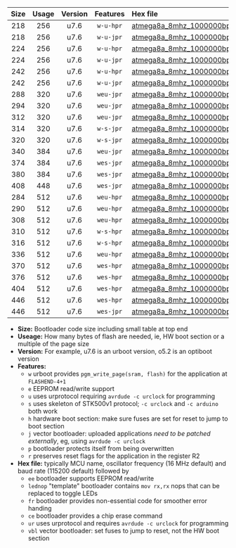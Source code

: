 |Size|Usage|Version|Features|Hex file|
|:-:|:-:|:-:|:-:|:--|
|218|256|u7.6|`w-u-hpr`|[atmega8a_8mhz_1000000bps_ur.hex](https://raw.githubusercontent.com/stefanrueger/urboot/main/atmega8a_8mhz_1000000bps_ur.hex)|
|218|256|u7.6|`w-u-jpr`|[atmega8a_8mhz_1000000bps_ur_vbl.hex](https://raw.githubusercontent.com/stefanrueger/urboot/main/atmega8a_8mhz_1000000bps_ur_vbl.hex)|
|224|256|u7.6|`w-u-hpr`|[atmega8a_8mhz_1000000bps_lednop_ur.hex](https://raw.githubusercontent.com/stefanrueger/urboot/main/atmega8a_8mhz_1000000bps_lednop_ur.hex)|
|224|256|u7.6|`w-u-jpr`|[atmega8a_8mhz_1000000bps_lednop_ur_vbl.hex](https://raw.githubusercontent.com/stefanrueger/urboot/main/atmega8a_8mhz_1000000bps_lednop_ur_vbl.hex)|
|242|256|u7.6|`w-u-hpr`|[atmega8a_8mhz_1000000bps_lednop_fr_ur.hex](https://raw.githubusercontent.com/stefanrueger/urboot/main/atmega8a_8mhz_1000000bps_lednop_fr_ur.hex)|
|242|256|u7.6|`w-u-jpr`|[atmega8a_8mhz_1000000bps_lednop_fr_ur_vbl.hex](https://raw.githubusercontent.com/stefanrueger/urboot/main/atmega8a_8mhz_1000000bps_lednop_fr_ur_vbl.hex)|
|288|320|u7.6|`weu-jpr`|[atmega8a_8mhz_1000000bps_ee_ur_vbl.hex](https://raw.githubusercontent.com/stefanrueger/urboot/main/atmega8a_8mhz_1000000bps_ee_ur_vbl.hex)|
|294|320|u7.6|`weu-jpr`|[atmega8a_8mhz_1000000bps_ee_lednop_ur_vbl.hex](https://raw.githubusercontent.com/stefanrueger/urboot/main/atmega8a_8mhz_1000000bps_ee_lednop_ur_vbl.hex)|
|312|320|u7.6|`weu-jpr`|[atmega8a_8mhz_1000000bps_ee_lednop_fr_ur_vbl.hex](https://raw.githubusercontent.com/stefanrueger/urboot/main/atmega8a_8mhz_1000000bps_ee_lednop_fr_ur_vbl.hex)|
|314|320|u7.6|`w-s-jpr`|[atmega8a_8mhz_1000000bps_vbl.hex](https://raw.githubusercontent.com/stefanrueger/urboot/main/atmega8a_8mhz_1000000bps_vbl.hex)|
|320|320|u7.6|`w-s-jpr`|[atmega8a_8mhz_1000000bps_lednop_vbl.hex](https://raw.githubusercontent.com/stefanrueger/urboot/main/atmega8a_8mhz_1000000bps_lednop_vbl.hex)|
|340|384|u7.6|`weu-jpr`|[atmega8a_8mhz_1000000bps_ee_lednop_fr_ce_ur_vbl.hex](https://raw.githubusercontent.com/stefanrueger/urboot/main/atmega8a_8mhz_1000000bps_ee_lednop_fr_ce_ur_vbl.hex)|
|374|384|u7.6|`wes-jpr`|[atmega8a_8mhz_1000000bps_ee_vbl.hex](https://raw.githubusercontent.com/stefanrueger/urboot/main/atmega8a_8mhz_1000000bps_ee_vbl.hex)|
|380|384|u7.6|`wes-jpr`|[atmega8a_8mhz_1000000bps_ee_lednop_vbl.hex](https://raw.githubusercontent.com/stefanrueger/urboot/main/atmega8a_8mhz_1000000bps_ee_lednop_vbl.hex)|
|408|448|u7.6|`wes-jpr`|[atmega8a_8mhz_1000000bps_ee_lednop_fr_vbl.hex](https://raw.githubusercontent.com/stefanrueger/urboot/main/atmega8a_8mhz_1000000bps_ee_lednop_fr_vbl.hex)|
|284|512|u7.6|`weu-hpr`|[atmega8a_8mhz_1000000bps_ee_ur.hex](https://raw.githubusercontent.com/stefanrueger/urboot/main/atmega8a_8mhz_1000000bps_ee_ur.hex)|
|290|512|u7.6|`weu-hpr`|[atmega8a_8mhz_1000000bps_ee_lednop_ur.hex](https://raw.githubusercontent.com/stefanrueger/urboot/main/atmega8a_8mhz_1000000bps_ee_lednop_ur.hex)|
|308|512|u7.6|`weu-hpr`|[atmega8a_8mhz_1000000bps_ee_lednop_fr_ur.hex](https://raw.githubusercontent.com/stefanrueger/urboot/main/atmega8a_8mhz_1000000bps_ee_lednop_fr_ur.hex)|
|310|512|u7.6|`w-s-hpr`|[atmega8a_8mhz_1000000bps.hex](https://raw.githubusercontent.com/stefanrueger/urboot/main/atmega8a_8mhz_1000000bps.hex)|
|316|512|u7.6|`w-s-hpr`|[atmega8a_8mhz_1000000bps_lednop.hex](https://raw.githubusercontent.com/stefanrueger/urboot/main/atmega8a_8mhz_1000000bps_lednop.hex)|
|336|512|u7.6|`weu-hpr`|[atmega8a_8mhz_1000000bps_ee_lednop_fr_ce_ur.hex](https://raw.githubusercontent.com/stefanrueger/urboot/main/atmega8a_8mhz_1000000bps_ee_lednop_fr_ce_ur.hex)|
|370|512|u7.6|`wes-hpr`|[atmega8a_8mhz_1000000bps_ee.hex](https://raw.githubusercontent.com/stefanrueger/urboot/main/atmega8a_8mhz_1000000bps_ee.hex)|
|376|512|u7.6|`wes-hpr`|[atmega8a_8mhz_1000000bps_ee_lednop.hex](https://raw.githubusercontent.com/stefanrueger/urboot/main/atmega8a_8mhz_1000000bps_ee_lednop.hex)|
|404|512|u7.6|`wes-hpr`|[atmega8a_8mhz_1000000bps_ee_lednop_fr.hex](https://raw.githubusercontent.com/stefanrueger/urboot/main/atmega8a_8mhz_1000000bps_ee_lednop_fr.hex)|
|446|512|u7.6|`wes-hpr`|[atmega8a_8mhz_1000000bps_ee_lednop_fr_ce.hex](https://raw.githubusercontent.com/stefanrueger/urboot/main/atmega8a_8mhz_1000000bps_ee_lednop_fr_ce.hex)|
|446|512|u7.6|`wes-jpr`|[atmega8a_8mhz_1000000bps_ee_lednop_fr_ce_vbl.hex](https://raw.githubusercontent.com/stefanrueger/urboot/main/atmega8a_8mhz_1000000bps_ee_lednop_fr_ce_vbl.hex)|

- **Size:** Bootloader code size including small table at top end
- **Useage:** How many bytes of flash are needed, ie, HW boot section or a multiple of the page size
- **Version:** For example, u7.6 is an urboot version, o5.2 is an optiboot version
- **Features:**
  + `w` urboot provides `pgm_write_page(sram, flash)` for the application at `FLASHEND-4+1`
  + `e` EEPROM read/write support
  + `u` uses urprotocol requiring `avrdude -c urclock` for programming
  + `s` uses skeleton of STK500v1 protocol; `-c urclock` and `-c arduino` both work
  + `h` hardware boot section: make sure fuses are set for reset to jump to boot section
  + `j` vector bootloader: uploaded applications *need to be patched externally*, eg, using `avrdude -c urclock`
  + `p` bootloader protects itself from being overwritten
  + `r` preserves reset flags for the application in the register R2
- **Hex file:** typically MCU name, oscillator frequency (16 MHz default) and baud rate (115200 default) followed by
  + `ee` bootloader supports EEPROM read/write
  + `lednop` "template" bootloader contains `mov rx,rx` nops that can be replaced to toggle LEDs
  + `fr` bootloader provides non-essential code for smoother error handing
  + `ce` bootloader provides a chip erase command
  + `ur` uses urprotocol and requires `avrdude -c urclock` for programming
  + `vbl` vector bootloader: set fuses to jump to reset, not the HW boot section
